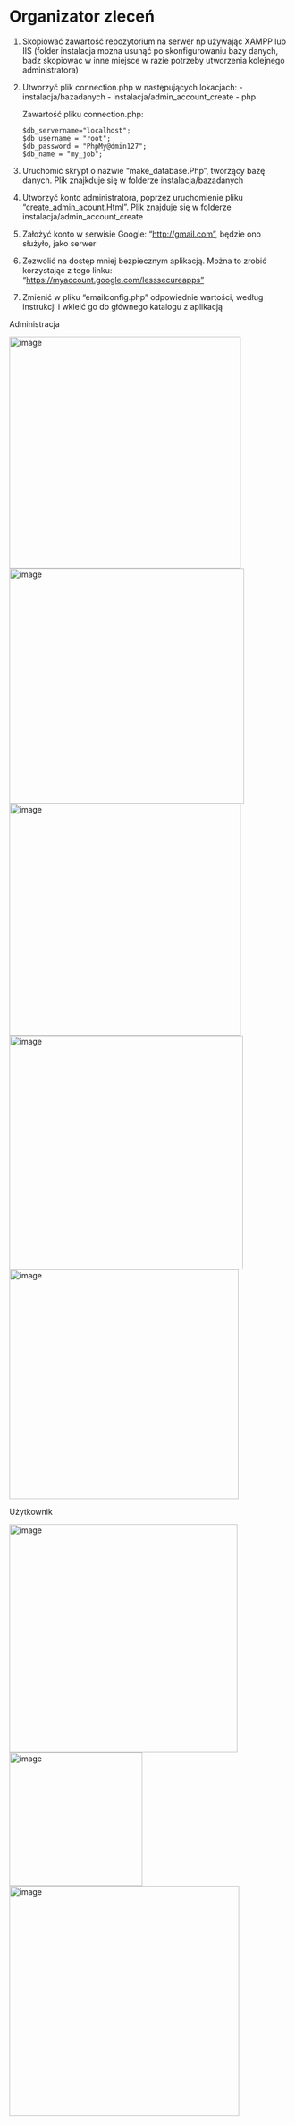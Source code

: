 # Organizator zleceń

1.	Skopiować zawartość repozytorium na serwer np używając XAMPP lub IIS (folder instalacja mozna usunąć po skonfigurowaniu bazy danych, badz skopiowac w inne miejsce w razie potrzeby utworzenia kolejnego administratora)
2.  Utworzyć plik connection.php w następujących lokacjach:
        - instalacja/bazadanych
        - instalacja/admin_account_create
        - php

    Zawartość pliku connection.php:

        $db_servername="localhost";
        $db_username = "root";
        $db_password = "PhpMy@dmin127";
        $db_name = "my_job";


4.	Uruchomić skrypt o nazwie “make_database.Php”, tworzący bazę danych. Plik znajkduje się w folderze instalacja/bazadanych
5.	Utworzyć konto administratora, poprzez uruchomienie pliku “create_admin_acount.Html”. Plik znajduje się w folderze instalacja/admin_account_create
6.	Założyć konto w serwisie Google: “http://gmail.com”, będzie ono służyło, jako serwer
7.	Zezwolić na dostęp mniej bezpiecznym aplikacją. Można to zrobić korzystając z tego linku: “https://myaccount.google.com/lesssecureapps”
8.	 Zmienić w pliku “emailconfig.php” odpowiednie wartości, według instrukcji i wkleić go do głównego katalogu z aplikacją


Administracja

<img width="414" alt="image" src="https://user-images.githubusercontent.com/47826375/155571125-b1a15e2f-f2d9-41e1-834c-664db861a0f3.png">
<img width="420" alt="image" src="https://user-images.githubusercontent.com/47826375/155571194-e2267741-9e61-414d-bb91-3833ef7038f4.png">
<img width="414" alt="image" src="https://user-images.githubusercontent.com/47826375/155571235-5266e030-c178-4acd-aaca-0a3fdcf34c1a.png">
<img width="418" alt="image" src="https://user-images.githubusercontent.com/47826375/155571258-8a055e00-a9ad-407a-964c-6f8d91f0482a.png">
<img width="410" alt="image" src="https://user-images.githubusercontent.com/47826375/155571309-86dccd50-cdcc-4d83-b2e6-d55b9bda1450.png">


Użytkownik

<img width="408" alt="image" src="https://user-images.githubusercontent.com/47826375/155571432-4fd82d9c-71c2-44fa-8264-ba6469974d49.png">
<img width="238" alt="image" src="https://user-images.githubusercontent.com/47826375/155571484-2215d5ea-17a3-4065-ada5-33881b68ed4d.png">
<img width="411" alt="image" src="https://user-images.githubusercontent.com/47826375/155571556-8d20f2bb-f5a1-4f79-aba6-b3df236253e2.png">
